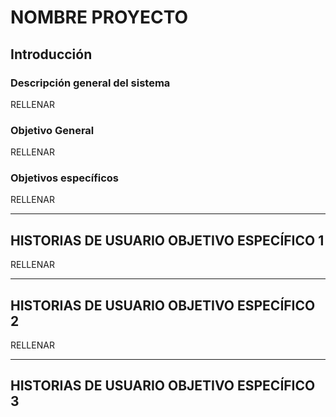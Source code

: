 # NOMBRE PROYECTO


## Introducción

### Descripción general del sistema
RELLENAR

### Objetivo General
RELLENAR

### Objetivos específicos
RELLENAR

---

## HISTORIAS DE USUARIO OBJETIVO ESPECÍFICO 1

RELLENAR

---

## HISTORIAS DE USUARIO OBJETIVO ESPECÍFICO 2

RELLENAR

---

## HISTORIAS DE USUARIO OBJETIVO ESPECÍFICO 3